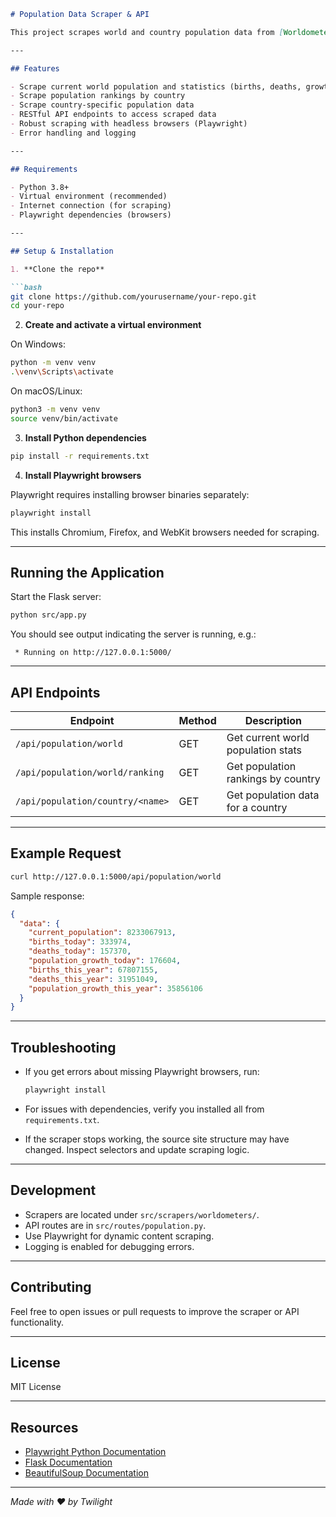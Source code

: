 
````markdown
# Population Data Scraper & API

This project scrapes world and country population data from [Worldometers](https://www.worldometers.info/) using Playwright and BeautifulSoup, and exposes REST API endpoints via Flask for easy consumption.

---

## Features

- Scrape current world population and statistics (births, deaths, growth)
- Scrape population rankings by country
- Scrape country-specific population data
- RESTful API endpoints to access scraped data
- Robust scraping with headless browsers (Playwright)
- Error handling and logging

---

## Requirements

- Python 3.8+
- Virtual environment (recommended)
- Internet connection (for scraping)
- Playwright dependencies (browsers)

---

## Setup & Installation

1. **Clone the repo**

```bash
git clone https://github.com/yourusername/your-repo.git
cd your-repo
````

2. **Create and activate a virtual environment**

On Windows:

```bash
python -m venv venv
.\venv\Scripts\activate
```

On macOS/Linux:

```bash
python3 -m venv venv
source venv/bin/activate
```

3. **Install Python dependencies**

```bash
pip install -r requirements.txt
```

4. **Install Playwright browsers**

Playwright requires installing browser binaries separately:

```bash
playwright install
```

This installs Chromium, Firefox, and WebKit browsers needed for scraping.

---

## Running the Application

Start the Flask server:

```bash
python src/app.py
```

You should see output indicating the server is running, e.g.:

```
 * Running on http://127.0.0.1:5000/
```

---

## API Endpoints

| Endpoint                         | Method | Description                        |
| -------------------------------- | ------ | ---------------------------------- |
| `/api/population/world`          | GET    | Get current world population stats |
| `/api/population/world/ranking`  | GET    | Get population rankings by country |
| `/api/population/country/<name>` | GET    | Get population data for a country  |

---

## Example Request

```bash
curl http://127.0.0.1:5000/api/population/world
```

Sample response:

```json
{
  "data": {
    "current_population": 8233067913,
    "births_today": 333974,
    "deaths_today": 157370,
    "population_growth_today": 176604,
    "births_this_year": 67807155,
    "deaths_this_year": 31951049,
    "population_growth_this_year": 35856106
  }
}
```

---

## Troubleshooting

* If you get errors about missing Playwright browsers, run:

  ```bash
  playwright install
  ```

* For issues with dependencies, verify you installed all from `requirements.txt`.

* If the scraper stops working, the source site structure may have changed. Inspect selectors and update scraping logic.

---

## Development

* Scrapers are located under `src/scrapers/worldometers/`.
* API routes are in `src/routes/population.py`.
* Use Playwright for dynamic content scraping.
* Logging is enabled for debugging errors.

---

## Contributing

Feel free to open issues or pull requests to improve the scraper or API functionality.

---

## License

MIT License

---

## Resources

* [Playwright Python Documentation](https://playwright.dev/python/docs/intro)
* [Flask Documentation](https://flask.palletsprojects.com/)
* [BeautifulSoup Documentation](https://www.crummy.com/software/BeautifulSoup/bs4/doc/)

---

*Made with ❤️ by Twilight*

```

